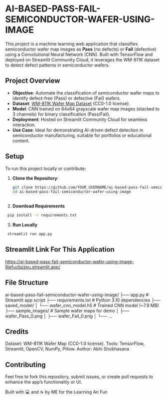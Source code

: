# AI-BASED-PASS-FAIL-SEMICONDUCTOR-WAFER-USING-IMAGE

This project is a machine learning web application that classifies semiconductor wafer map images as **Pass** (no defects) or **Fail** (defective) using a Convolutional Neural Network (CNN). Built with TensorFlow and deployed on Streamlit Community Cloud, it leverages the WM-811K dataset to detect defect patterns in semiconductor wafers.

## Project Overview
- **Objective**: Automate the classification of semiconductor wafer maps to identify defect-free (Pass) or defective (Fail) wafers.
- **Dataset**: [WM-811K Wafer Map Dataset](https://www.kaggle.com/datasets/qingyi/wm811k-wafer-map) (CC0-1.0 license).
- **Model**: CNN trained on 64x64 grayscale wafer map images (stacked to 3 channels) for binary classification (Pass/Fail).
- **Deployment**: Hosted on Streamlit Community Cloud for seamless interaction.
- **Use Case**: Ideal for demonstrating AI-driven defect detection in semiconductor manufacturing, suitable for portfolios or educational content.

## Setup
To run this project locally or contribute:
1. **Clone the Repository**:
   ```bash
   git clone https://github.com/YOUR_USERNAME/ai-based-pass-fail-semiconductor-wafer-using-image.git
   cd ai-based-pass-fail-semiconductor-wafer-using-image
  
  2. **Download Requirements**
  ```bash
   pip install -r requirements.txt
  ```
  3. **Run Locally**
  ```bash
   streamlit run app.py
  ```
  ## Streamlit Link For This Application
  https://ai-based-pass-fail-semiconductor-wafer-using-image-9jefucbzzeu.streamlit.app/
  ## File Structure
  ai-based-pass-fail-semiconductor-wafer-using-image/
├── app.py                  # Streamlit app script
├── requirements.txt        # Python 3.10 dependencies
├── saved_model/
│   └── wafer_cnn_model.h5  # Trained CNN model (~7.9 MB)
├── sample_images/          # Sample wafer maps for demo
│   ├── wafer_Pass_0.png
│   ├── wafer_Fail_0.png
│   └── ...

## Credits
Dataset: WM-811K Wafer Map (CC0-1.0 license).
Tools: TensorFlow, Streamlit, OpenCV, NumPy, Pillow.
Author: Abhi Shobhasana 

## Contributing
Feel free to fork this repository, submit issues, or create pull requests to enhance the app’s functionality or UI.

Built with 💻 and ☕ by ME for the Learning An Fun
  
   
